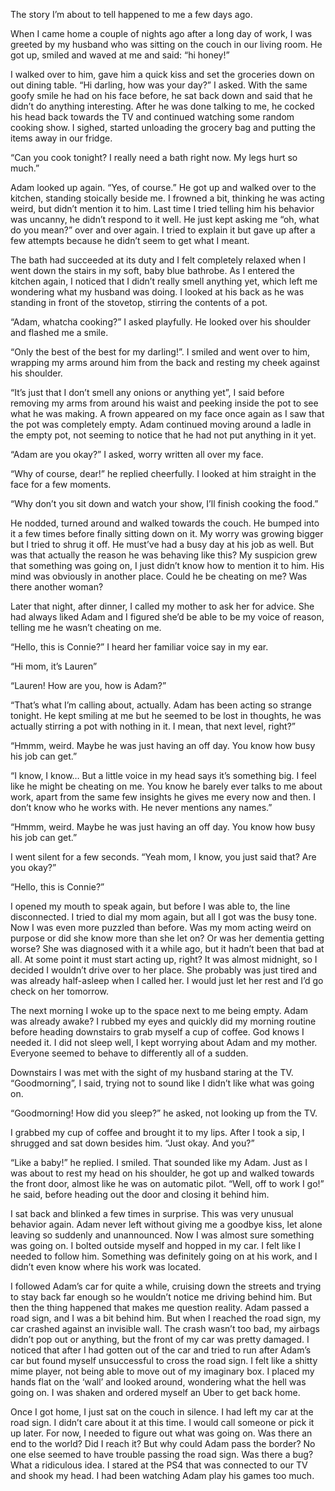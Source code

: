 The story I’m about to tell happened to me a few days ago.

When I came home a couple of nights ago after a long day of work, I was greeted by my husband who was sitting on the couch in our living room. He got up, smiled and waved at me and said: “hi honey!”

I walked over to him, gave him a quick kiss and set the groceries down on out dining table. “Hi darling, how was your day?” I asked. With the same goofy smile he had on his face before, he sat back down and said that he didn’t do anything interesting. After he was done talking to me, he cocked his head back towards the TV and continued watching some random cooking show. I sighed, started unloading the grocery bag and putting the items away in our fridge. 

“Can you cook tonight? I really need a bath right now. My legs hurt so much.”

Adam looked up again. “Yes, of course.” He got up and walked over to the kitchen, standing stoically beside me. I frowned a bit, thinking he was acting weird, but didn’t mention it to him. Last time I tried telling him his behavior was uncanny, he didn’t respond to it well. He just kept asking me “oh, what do you mean?” over and over again. I tried to explain it but gave up after a few attempts because he didn’t seem to get what I meant. 

The bath had succeeded at its duty and I felt completely relaxed when I went down the stairs in my soft, baby blue bathrobe. As I entered the kitchen again, I noticed that I didn’t really smell anything yet, which left me wondering what my husband was doing. I looked at his back as he was standing in front of the stovetop, stirring the contents of a pot.

“Adam, whatcha cooking?” I asked playfully. He looked over his shoulder and flashed me a smile. 

“Only the best of the best for my darling!”. I smiled and went over to him, wrapping my arms around him from the back and resting my cheek against his shoulder. 

“It’s just that I don’t smell any onions or anything yet”, I said before removing my arms from around his waist and peeking inside the pot to see what he was making. A frown appeared on my face once again as I saw that the pot was completely empty. Adam continued moving around a ladle in the empty pot, not seeming to notice that he had not put anything in it yet. 

“Adam are you okay?” I asked, worry written all over my face. 

“Why of course, dear!” he replied cheerfully. I looked at him straight in the face for a few moments. 

“Why don’t you sit down and watch your show, I’ll finish cooking the food.”

He nodded, turned around and walked towards the couch. He bumped into it a few times before finally sitting down on it. My worry was growing bigger but I tried to shrug it off. He must’ve had a busy day at his job as well. But was that actually the reason he was behaving like this? My suspicion grew that something was going on, I just didn’t know how to mention it to him. His mind was obviously in another place. Could he be cheating on me? Was there another woman?

Later that night, after dinner, I called my mother to ask her for advice. She had always liked Adam and I figured she’d be able to be my voice of reason, telling me he wasn’t cheating on me. 

“Hello, this is Connie?” I heard her familiar voice say in my ear. 

“Hi mom, it’s Lauren”

“Lauren! How are you, how is Adam?”

“That’s what I’m calling about, actually. Adam has been acting so strange tonight. He kept smiling at me but he seemed to be lost in thoughts, he was actually stirring a pot with nothing in it. I mean, that next level, right?”

“Hmmm, weird. Maybe he was just having an off day. You know how busy his job can get.”

“I know, I know… But a little voice in my head says it’s something big. I feel like he might be cheating on me. You know he barely ever talks to me about work, apart from the same few insights he gives me every now and then. I don’t know who he works with. He never mentions any names.”

“Hmmm, weird. Maybe he was just having an off day. You know how busy his job can get.”

I went silent for a few seconds. “Yeah mom, I know, you just said that? Are you okay?”

“Hello, this is Connie?”

I opened my mouth to speak again, but before I was able to, the line disconnected. I tried to dial my mom again, but all I got was the busy tone. Now I was even more puzzled than before. Was my mom acting weird on purpose or did she know more than she let on? Or was her dementia getting worse? She was diagnosed with it a while ago, but it hadn’t been that bad at all. At some point it must start acting up, right? It was almost midnight, so I decided I wouldn’t drive over to her place. She probably was just tired and was already half-asleep when I called her. I would just let her rest and I’d go check on her tomorrow.

The next morning I woke up to the space next to me being empty. Adam was already awake? I rubbed my eyes and quickly did my morning routine before heading downstairs to grab myself a cup of coffee. God knows I needed it. I did not sleep well, I kept worrying about Adam and my mother. Everyone seemed to behave to differently all of a sudden. 

Downstairs I was met with the sight of my husband staring at the TV. “Goodmorning”, I said, trying not to sound like I didn’t like what was going on. 

“Goodmorning! How did you sleep?” he asked, not looking up from the TV. 

I grabbed my cup of coffee and brought it to my lips. After I took a sip, I shrugged and sat down besides him. “Just okay. And you?”

“Like a baby!” he replied. I smiled. That sounded like my Adam. Just as I was about to rest my head on his shoulder, he got up and walked towards the front door, almost like he was on automatic pilot. “Well, off to work I go!” he said, before heading out the door and closing it behind him. 

I sat back and blinked a few times in surprise. This was very unusual behavior again. Adam never left without giving me a goodbye kiss, let alone leaving so suddenly and unannounced. Now I was almost sure something was going on. I bolted outside myself and hopped in my car. I felt like I needed to follow him. Something was definitely going on at his work, and I didn’t even know where his work was located. 

I followed Adam’s car for quite a while, cruising down the streets and trying to stay back far enough so he wouldn’t notice me driving behind him. But then the thing happened that makes me question reality. Adam passed a road sign, and I was a bit behind him. But when I reached the road sign, my car crashed against an invisible wall. The crash wasn’t too bad, my airbags didn’t pop out or anything, but the front of my car was pretty damaged. I noticed that after I had gotten out of the car and tried to run after Adam’s car but found myself unsuccessful to cross the road sign. I felt like a shitty mime player, not being able to move out of my imaginary box. I placed my hands flat on the ‘wall’ and looked around, wondering what the hell was going on. I was shaken and ordered myself an Uber to get back home. 

Once I got home, I just sat on the couch in silence. I had left my car at the road sign. I didn’t care about it at this time. I would call someone or pick it up later. For now, I needed to figure out what was going on. Was there an end to the world? Did I reach it? But why could Adam pass the border? No one else seemed to have trouble passing the road sign. Was there a bug? What a ridiculous idea. I stared at the PS4 that was connected to our TV and shook my head. I had been watching Adam play his games too much.